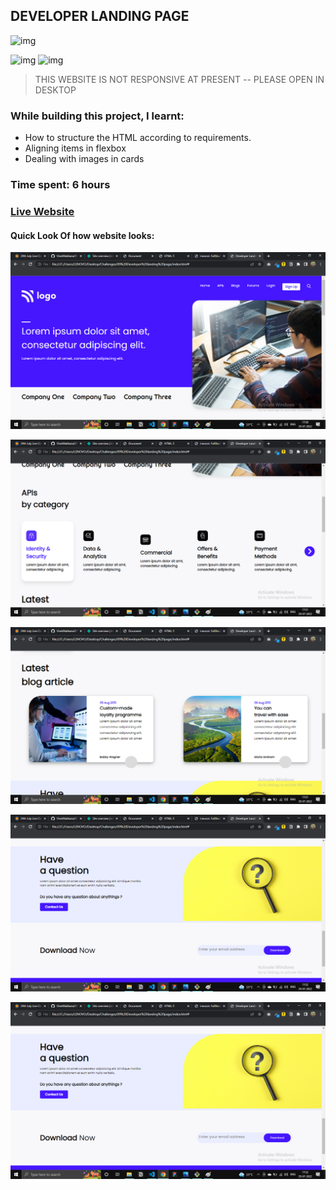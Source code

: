 ## DEVELOPER LANDING PAGE
![img](https://img.shields.io/badge/ineuron-FullStackJS-blue)

![img](https://img.shields.io/badge/HTML-5-green)
![img](https://img.shields.io/badge/CSS-3-blue)

>THIS WEBSITE IS NOT RESPONSIVE AT PRESENT -- PLEASE OPEN IN DESKTOP

### While building this project, I learnt:
- How to structure the HTML according to requirements.
- Aligning items in flexbox
- Dealing with images in cards

### Time spent: 6 hours

### [Live Website]()

#### Quick Look Of how website looks:

![img](./QuickLook/sec-1.png)

![img](./QuickLook/sec-2.png)

![img](./QuickLook/sec-3.png)

![img](./QuickLook/sec-4.png)

![img](./QuickLook/sec-5.png)